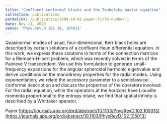 ```yaml
---
title: "Confluent conformal blocks and the Teukolsky master equation"
collection: publications
permalink: /publication/2009-10-01-paper-title-number-1
date: Nov 11, 2020
venue: 'Phys.Rev.D 102 10, 105013'
---
```

 
Quasinormal modes of usual, four-dimensional, Kerr black holes are described by certain solutions of a confluent Heun differential equation. In this work, we express these solutions in terms of the connection matrices for a Riemann-Hilbert problem, which was recently solved in terms of the Painlevé V transcendent. We use this formulation to generate small-frequency expansions for the angular spheroidal harmonic eigenvalue and derive conditions on the monodromy properties for the radial modes. Using exponentiation, we relate the accessory parameter to a semiclassical conformal description and discuss the properties of the operators involved. For the radial equation, while the operators at the horizons have Liouville momenta proportional to the entropy intake, we find that spatial infinity is described by a Whittaker operator.

Paper [https://journals.aps.org/prd/abstract/10.1103/PhysRevD.102.105013](https://journals.aps.org/prd/abstract/10.1103/PhysRevD.102.105013)


